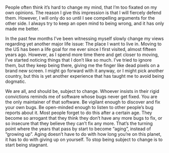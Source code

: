 

People often think it’s hard to change my mind, that I’m too fixated on my own opinions. The reason I give
this impression is that I will fiercely defend them. However, I will only do so until I see compelling
arguments for the other side. I always try to keep an open mind to being wrong, and it has only made me
better.

In the past few months I’ve been witnessing myself slowly change my views regarding yet another major life
issue: The place I want to live in. Moving to the US has been a life goal for me ever since I first visited,
almost fifteen years ago. However, as I spend more time there and get closer to moving, I’ve started
noticing things that I don’t like so much. I’ve tried to ignore them, but they keep being there, giving me
the finger like dead pixels on a brand new screen. I might go forward with it anyway, or I might pick another
country, but this is yet another experience that has taught me to avoid being dogmatic.

We are all, and should be, subject to change. Whoever insists in their rigid convictions reminds me of
software whose bugs never get fixed. You are the only maintainer of that software. Be vigilant enough to
discover and fix your own bugs. Be open-minded enough to listen to other people’s bug reports about it. Most
people forget to do this after a certain age. They become so arrogant that they think they don’t have any
more bugs to fix, or so insecure that they believe they can’t fix any more. That’s the turning point where
the years that pass by start to become “aging”, instead of “growing up”. Aging
doesn’t have to do with how long you’re on this planet, it has to do with giving up on yourself. To stop
being subject to change is to start being stagnant.